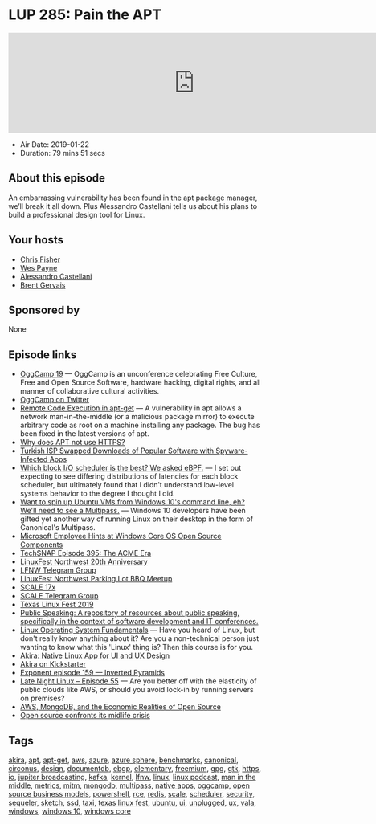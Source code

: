 # LUP 285: Pain the APT

<iframe src="https://player.fireside.fm/v2/RUkczH-V+xgmsA2mA?theme=dark" width="740" height="200" frameborder="0" scrolling="no"></iframe>

* Air Date: 2019-01-22
* Duration: 79 mins 51 secs

## About this episode

An embarrassing vulnerability has been found in the apt package manager, we’ll break it all down. Plus Alessandro Castellani tells us about his plans to build a professional design tool for Linux.

## Your hosts
* [Chris Fisher](https://linuxunplugged.com/hosts/chrislas)
* [Wes Payne](https://linuxunplugged.com/hosts/wes)
* [Alessandro Castellani](https://linuxunplugged.com/guests/alessandro)
* [Brent Gervais](https://linuxunplugged.com/guests/brentgervais)

## Sponsored by

None



## Episode links

  * [OggCamp 19](https://oggcamp.org/ "OggCamp 19") — OggCamp is an unconference celebrating Free Culture, Free and Open Source Software, hardware hacking, digital rights, and all manner of collaborative cultural activities.
  * [OggCamp on Twitter](https://twitter.com/oggcamp "OggCamp on Twitter")
  * [Remote Code Execution in apt-get](https://justi.cz/security/2019/01/22/apt-rce.html "Remote Code Execution in apt-get") — A vulnerability in apt allows a network man-in-the-middle (or a malicious package mirror) to execute arbitrary code as root on a machine installing any package. The bug has been fixed in the latest versions of apt.
  * [Why does APT not use HTTPS?](https://whydoesaptnotusehttps.com/ "Why does APT not use HTTPS?")
  * [Turkish ISP Swapped Downloads of Popular Software with Spyware-Infected Apps](https://www.bleepingcomputer.com/news/security/turkish-isp-swapped-downloads-of-popular-software-with-spyware-infected-apps/ "Turkish ISP Swapped Downloads of Popular Software with Spyware-Infected Apps")
  * [Which block I/O scheduler is the best? We asked eBPF.](https://www.circonus.com/2019/01/which-block-i-o-scheduler-is-the-best-we-asked-ebpf/ "Which block I/O scheduler is the best? We asked eBPF.") — I set out expecting to see differing distributions of latencies for each block scheduler, but ultimately found that I didn’t understand low-level systems behavior to the degree I thought I did.
  * [Want to spin up Ubuntu VMs from Windows 10's command line, eh? We'll need to see a Multipass.](https://www.theregister.co.uk/2019/01/22/multipass/ "Want to spin up Ubuntu VMs from Windows 10's command line, eh? We'll need to see a Multipass.") — Windows 10 developers have been gifted yet another way of running Linux on their desktop in the form of Canonical's Multipass. 
  * [Microsoft Employee Hints at Windows Core OS Open Source Components](https://www.tomshardware.com/news/microsoft-employee-leaks-windows-core-open-source-components,38476.html "Microsoft Employee Hints at Windows Core OS Open Source Components")
  * [TechSNAP Episode 395: The ACME Era](https://techsnap.systems/395 "TechSNAP Episode 395: The ACME Era")
  * [LinuxFest Northwest 20th Anniversary](https://linuxfestnorthwest.org/conferences/2019 "LinuxFest Northwest 20th Anniversary")
  * [LFNW Telegram Group](https://t.me/linuxfest2019 "LFNW Telegram Group")
  * [LinuxFest Northwest Parking Lot BBQ Meetup](https://www.meetup.com/jupiterbroadcasting/events/258303320/ "LinuxFest Northwest Parking Lot BBQ Meetup")
  * [SCALE 17x](https://www.socallinuxexpo.org/scale/17x "SCALE 17x")
  * [SCALE Telegram Group](https://t.me/joinchat/DgyWhBZyAm7Q18a2NBkElw "SCALE Telegram Group")
  * [Texas Linux Fest 2019](https://2019.texaslinuxfest.org/ "Texas Linux Fest 2019")
  * [Public Speaking: A repository of resources about public speaking, specifically in the context of software development and IT conferences.](https://github.com/vmbrasseur/Public_Speaking#proposing-talks "Public Speaking: A repository of resources about public speaking, specifically in the context of software development and IT conferences.")
  * [Linux Operating System Fundamentals](https://linuxacademy.com/linux/training/course/name/linux-operating-system-fundamentals "Linux Operating System Fundamentals") — Have you heard of Linux, but don't really know anything about it? Are you a non-technical person just wanting to know what this 'Linux' thing is? Then this course is for you.
  * [Akira: Native Linux App for UI and UX Design](https://github.com/Alecaddd/Akira "Akira: Native Linux App for UI and UX Design")
  * [Akira on Kickstarter](https://www.kickstarter.com/projects/alecaddd/akira-the-linux-design-tool/?ref=kicktraq "Akira on Kickstarter")
  * [Exponent episode 159 — Inverted Pyramids](https://exponent.fm/episode-159-inverted-pyramids/ "Exponent episode 159 — Inverted Pyramids")
  * [Late Night Linux – Episode 55](https://latenightlinux.com/late-night-linux-episode-55/ "Late Night Linux – Episode 55") — Are you better off with the elasticity of public clouds like AWS, or should you avoid lock-in by running servers on premises?
  * [AWS, MongoDB, and the Economic Realities of Open Source](https://stratechery.com/2019/aws-mongodb-and-the-economic-realities-of-open-source/ "AWS, MongoDB, and the Economic Realities of Open Source")
  * [Open source confronts its midlife crisis](http://dtrace.org/blogs/bmc/2018/12/14/open-source-confronts-its-midlife-crisis/ "Open source confronts its midlife crisis")



## Tags

[akira](https://linuxunplugged.com/tags/akira), [apt](https://linuxunplugged.com/tags/apt), [apt-get](https://linuxunplugged.com/tags/apt-get), [aws](https://linuxunplugged.com/tags/aws), [azure](https://linuxunplugged.com/tags/azure), [azure sphere](https://linuxunplugged.com/tags/azure%20sphere), [benchmarks](https://linuxunplugged.com/tags/benchmarks), [canonical](https://linuxunplugged.com/tags/canonical), [circonus](https://linuxunplugged.com/tags/circonus), [design](https://linuxunplugged.com/tags/design), [documentdb](https://linuxunplugged.com/tags/documentdb), [ebgp](https://linuxunplugged.com/tags/ebgp), [elementary](https://linuxunplugged.com/tags/elementary), [freemium](https://linuxunplugged.com/tags/freemium), [gpg](https://linuxunplugged.com/tags/gpg), [gtk](https://linuxunplugged.com/tags/gtk), [https](https://linuxunplugged.com/tags/https), [io](https://linuxunplugged.com/tags/io), [jupiter broadcasting](https://linuxunplugged.com/tags/jupiter%20broadcasting), [kafka](https://linuxunplugged.com/tags/kafka), [kernel](https://linuxunplugged.com/tags/kernel), [lfnw](https://linuxunplugged.com/tags/lfnw), [linux](https://linuxunplugged.com/tags/linux), [linux podcast](https://linuxunplugged.com/tags/linux%20podcast), [man in the middle](https://linuxunplugged.com/tags/man%20in%20the%20middle), [metrics](https://linuxunplugged.com/tags/metrics), [mitm](https://linuxunplugged.com/tags/mitm), [mongodb](https://linuxunplugged.com/tags/mongodb), [multipass](https://linuxunplugged.com/tags/multipass), [native apps](https://linuxunplugged.com/tags/native%20apps), [oggcamp](https://linuxunplugged.com/tags/oggcamp), [open source business models](https://linuxunplugged.com/tags/open%20source%20business%20models), [powershell](https://linuxunplugged.com/tags/powershell), [rce](https://linuxunplugged.com/tags/rce), [redis](https://linuxunplugged.com/tags/redis), [scale](https://linuxunplugged.com/tags/scale), [scheduler](https://linuxunplugged.com/tags/scheduler), [security](https://linuxunplugged.com/tags/security), [sequeler](https://linuxunplugged.com/tags/sequeler), [sketch](https://linuxunplugged.com/tags/sketch), [ssd](https://linuxunplugged.com/tags/ssd), [taxi](https://linuxunplugged.com/tags/taxi), [texas linux fest](https://linuxunplugged.com/tags/texas%20linux%20fest), [ubuntu](https://linuxunplugged.com/tags/ubuntu), [ui](https://linuxunplugged.com/tags/ui), [unplugged](https://linuxunplugged.com/tags/unplugged), [ux](https://linuxunplugged.com/tags/ux), [vala](https://linuxunplugged.com/tags/vala), [windows](https://linuxunplugged.com/tags/windows), [windows 10](https://linuxunplugged.com/tags/windows%2010), [windows core](https://linuxunplugged.com/tags/windows%20core)